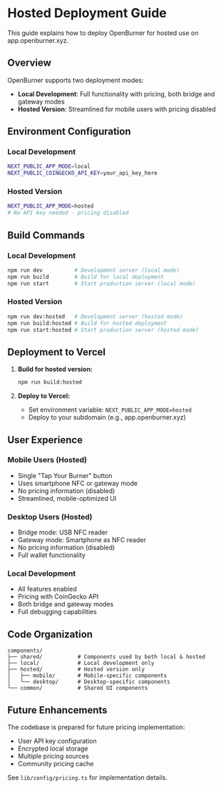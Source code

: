 # Hosted Deployment Guide

This guide explains how to deploy OpenBurner for hosted use on app.openburner.xyz.

## Overview

OpenBurner supports two deployment modes:
- **Local Development**: Full functionality with pricing, both bridge and gateway modes
- **Hosted Version**: Streamlined for mobile users with pricing disabled

## Environment Configuration

### Local Development
```bash
NEXT_PUBLIC_APP_MODE=local
NEXT_PUBLIC_COINGECKO_API_KEY=your_api_key_here
```

### Hosted Version
```bash
NEXT_PUBLIC_APP_MODE=hosted
# No API key needed - pricing disabled
```

## Build Commands

### Local Development
```bash
npm run dev          # Development server (local mode)
npm run build        # Build for local deployment
npm run start        # Start production server (local mode)
```

### Hosted Version
```bash
npm run dev:hosted   # Development server (hosted mode)
npm run build:hosted # Build for hosted deployment
npm run start:hosted # Start production server (hosted mode)
```

## Deployment to Vercel

1. **Build for hosted version:**
   ```bash
   npm run build:hosted
   ```

2. **Deploy to Vercel:**
   - Set environment variable: `NEXT_PUBLIC_APP_MODE=hosted`
   - Deploy to your subdomain (e.g., app.openburner.xyz)

## User Experience

### Mobile Users (Hosted)
- Single "Tap Your Burner" button
- Uses smartphone NFC or gateway mode
- No pricing information (disabled)
- Streamlined, mobile-optimized UI

### Desktop Users (Hosted)
- Bridge mode: USB NFC reader
- Gateway mode: Smartphone as NFC reader
- No pricing information (disabled)
- Full wallet functionality

### Local Development
- All features enabled
- Pricing with CoinGecko API
- Both bridge and gateway modes
- Full debugging capabilities

## Code Organization

```
components/
├── shared/           # Components used by both local & hosted
├── local/            # Local development only
├── hosted/           # Hosted version only
│   ├── mobile/       # Mobile-specific components
│   └── desktop/      # Desktop-specific components
└── common/           # Shared UI components
```

## Future Enhancements

The codebase is prepared for future pricing implementation:
- User API key configuration
- Encrypted local storage
- Multiple pricing sources
- Community pricing cache

See `lib/config/pricing.ts` for implementation details.
